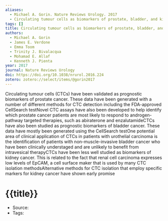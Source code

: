 ```yaml
---
aliases:
  - Michael A. Gorin. Nature Reviews Urology. 2017
  - Circulating tumour cells as biomarkers of prostate, bladder, and kidney cancer
tags: []
title: Circulating tumour cells as biomarkers of prostate, bladder, and kidney cancer
authors:
  - Michael A. Gorin
  - James E. Verdone
  - Emma Toom
  - Trinity J. Bivalacqua
  - Mohamad E. Allaf
  - Kenneth J. Pienta
year: 2017
journal: Nature Reviews Urology
doi: https://doi.org/10.1038/nrurol.2016.224
zotero: zotero://select/items/@gorin2017
---
```

<!-- START_ABSTRACT -->
Circulating tumour cells (CTCs) have been validated as prognostic biomarkers of prostate cancer. These data have been generated with a number of different methods for CTC detection including the FDA-approved CellSearch testNovel CTC assays have also been developed to help identify which prostate cancer patients are most likely to respond to androgen-pathway targeted therapies, such as abiraterone and enzalutamideCTCs have also been studied as prognostic biomarkers of bladder cancer. These data have mostly been generated using the CellSearch testOne potential area of clinical application of CTCs in patients with urothelial carcinoma is the identification of patients with non-muscle-invasive bladder cancer who have been clinically understaged and are unlikely to benefit from intravesical therapyCTCs have been less well studied as biomarkers of kidney cancer. This is related to the fact that renal cell carcinoma expresses low levels of EpCAM, a cell surface maker that is used by many CTC isolation methodsAlternative methods for CTC isolation that employ specific markers for kidney cancer have shown early promise
<!-- END_ABSTRACT -->

<!-- START_TEMPLATE -->
# {{title}}

- Source:
- Tags: 
<!-- END_TEMPLATE -->
